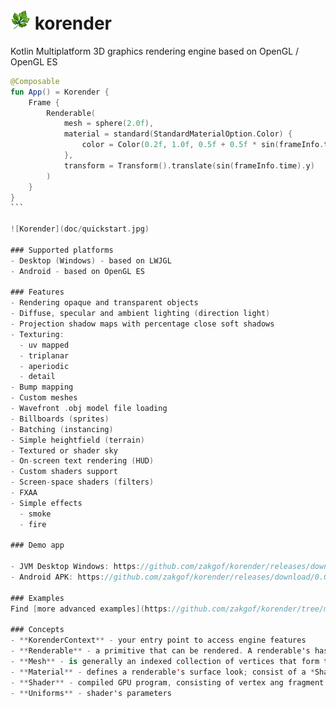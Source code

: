 # ![Korender](doc/korender32.png) korender

Kotlin Multiplatform 3D graphics rendering engine based on OpenGL / OpenGL ES

````kotlin
@Composable
fun App() = Korender {
    Frame {
        Renderable(
            mesh = sphere(2.0f),
            material = standard(StandardMaterialOption.Color) {
                color = Color(0.2f, 1.0f, 0.5f + 0.5f * sin(frameInfo.time))
            },
            transform = Transform().translate(sin(frameInfo.time).y)
        )
    }
}
```

![Korender](doc/quickstart.jpg)

### Supported platforms
- Desktop (Windows) - based on LWJGL 
- Android - based on OpenGL ES

### Features
- Rendering opaque and transparent objects
- Diffuse, specular and ambient lighting (direction light)
- Projection shadow maps with percentage close soft shadows
- Texturing:
  - uv mapped
  - triplanar
  - aperiodic
  - detail
- Bump mapping
- Custom meshes
- Wavefront .obj model file loading
- Billboards (sprites)
- Batching (instancing)
- Simple heightfield (terrain)
- Textured or shader sky
- On-screen text rendering (HUD)
- Custom shaders support
- Screen-space shaders (filters)
- FXAA
- Simple effects
  - smoke
  - fire

### Demo app

- JVM Desktop Windows: https://github.com/zakgof/korender/releases/download/0.0.3/korender-demo-0.0.3.apk
- Android APK: https://github.com/zakgof/korender/releases/download/0.0.3/korender-demo-0.0.3.apk

### Examples
Find [more advanced examples](https://github.com/zakgof/korender/tree/main/korender-framework/examples/src/commonMain/kotlin)

### Concepts
- **KorenderContext** - your entry point to access engine features
- **Renderable** - a primitive that can be rendered. A renderable's has a *Mesh* (geometry) and a *Material* (surface properties)
- **Mesh** - is generally an indexed collection of vertices that form triangles. Each vertex has a set of *Attributes*, such as position, normal, texture coordinates, etc.
- **Material** - defines a renderable's surface look; consist of a *Shader* and its *Uniforms* (properties)
- **Shader** - compiled GPU program, consisting of vertex ang fragment shader code
- **Uniforms** - shader's parameters